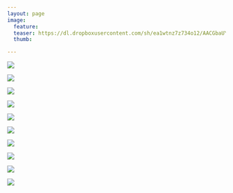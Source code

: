 ```yaml
---
layout: page
image:
  feature:
  teaser: https://dl.dropboxusercontent.com/sh/ea1wtnz7z734o12/AACGbaUY5_efEFxWkFunxD8Ra/luontokuvat/kes%C3%A4/11/DS58329-245px.jpg
  thumb:

---
```


[![](https://dl.dropboxusercontent.com/sh/ea1wtnz7z734o12/AABuD_QGIopnenPJ30HQ6mzLa/luontokuvat/kes%C3%A4/11/DS57513-800px.jpg)](https://dl.dropboxusercontent.com/sh/ea1wtnz7z734o12/AACXfYpYE72JIIkjEGpPU0Ssa/luontokuvat/kes%C3%A4/11/DS57513.jpg)

[![](https://dl.dropboxusercontent.com/sh/ea1wtnz7z734o12/AACmgwXkn2Yvl7ZoYZwk6JAva/luontokuvat/kes%C3%A4/11/DS57516-800px.jpg)](https://dl.dropboxusercontent.com/sh/ea1wtnz7z734o12/AAAVd6rWcro9me3rIRCHHAfCa/luontokuvat/kes%C3%A4/11/DS57516.jpg)

[![](https://dl.dropboxusercontent.com/sh/ea1wtnz7z734o12/AABvz2Y6dseGJz9v5WKmwsRGa/luontokuvat/kes%C3%A4/11/DS57517-800px.jpg)](https://dl.dropboxusercontent.com/sh/ea1wtnz7z734o12/AABHN7kjS3ZZGR5u-ApO1hOXa/luontokuvat/kes%C3%A4/11/DS57517.jpg)

[![](https://dl.dropboxusercontent.com/sh/ea1wtnz7z734o12/AADIoDW3Ru_rva3U79WxIdmOa/luontokuvat/kes%C3%A4/11/DS57520_1-800px.jpg)](https://dl.dropboxusercontent.com/sh/ea1wtnz7z734o12/AACXEzOtmDct14gQeuni8372a/luontokuvat/kes%C3%A4/11/DS57520_1.jpg)

[![](https://dl.dropboxusercontent.com/sh/ea1wtnz7z734o12/AACMqnfdS6QMWj8DYt9BZne8a/luontokuvat/kes%C3%A4/11/DS57526-800px.jpg)](https://dl.dropboxusercontent.com/sh/ea1wtnz7z734o12/AABH6TDciXNuPQvZPXvZCxGca/luontokuvat/kes%C3%A4/11/DS57526.jpg)

[![](https://dl.dropboxusercontent.com/sh/ea1wtnz7z734o12/AABhRM3rgtzHAvGLES261jnxa/luontokuvat/kes%C3%A4/11/DS57532-800px.jpg)](https://dl.dropboxusercontent.com/sh/ea1wtnz7z734o12/AADZ7REV6M8MTbXg2YuJB8mGa/luontokuvat/kes%C3%A4/11/DS57532.jpg)

[![](https://dl.dropboxusercontent.com/sh/ea1wtnz7z734o12/AAD3Hnpd1ac7tJCQhLNrQcMHa/luontokuvat/kes%C3%A4/11/DS58339-800px.jpg)](https://dl.dropboxusercontent.com/sh/ea1wtnz7z734o12/AACWMdkYxakHezbqdajlQWeia/luontokuvat/kes%C3%A4/11/DS58339.jpg)

[![](https://dl.dropboxusercontent.com/sh/ea1wtnz7z734o12/AAAiInTX2aYJKhPVRkArIAcFa/luontokuvat/kes%C3%A4/11/DS58342-800px.jpg)](https://dl.dropboxusercontent.com/sh/ea1wtnz7z734o12/AACrCaFCD69fwQk1io9X2hJHa/luontokuvat/kes%C3%A4/11/DS58342.jpg)

[![](https://dl.dropboxusercontent.com/sh/ea1wtnz7z734o12/AABoIu-eXivU76vY67L8eJzZa/luontokuvat/kes%C3%A4/11/DS58333-800px.jpg)](https://dl.dropboxusercontent.com/sh/ea1wtnz7z734o12/AACTw4o9Nsacv20v7oaGBMpra/luontokuvat/kes%C3%A4/11/DS58333.jpg)

[![](https://dl.dropboxusercontent.com/sh/ea1wtnz7z734o12/AAAbETYIGrU211_AQ8KBkvZ-a/luontokuvat/kes%C3%A4/11/DS58329-800px.jpg)](https://dl.dropboxusercontent.com/sh/ea1wtnz7z734o12/AACwR_LflfE4QIDdstKQl-Sta/luontokuvat/kes%C3%A4/11/DS58329.jpg)

